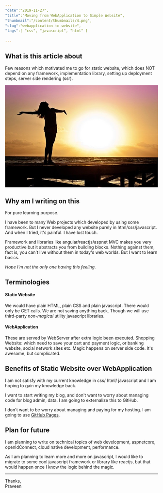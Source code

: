 ```yaml
---
"date":"2019-11-27",
"title":"Moving from WebApplication to Simple Website",
"thumbnail":"/content/thumbnails/4.png",
"slug":"webapplication-to-website",
"tags":[ "css", "javascript", "html" ]

---
```


## What is this article about
Few reasons which motivated me to go for static website, which does NOT depend on any framework, implementation library, setting up deployment steps, server side rendering (ssr).

![Freedom](/content/images/freedom.jpg)
## Why am I writing on this
For pure learning purpose. 

I have been to many Web projects which developed by using some framework. But I never developed any website purely in html/css/javascript. And when I tried, it's painful. I have lost touch. 

Framework and libraries like angular/reactjs/aspnet MVC makes you very productive but it abstracts you from building blocks. Nothing against them, fact is, you can't live without them in today's web worlds. But I want to learn basics.

*Hope I'm not the only one having this feeling.*

## Terminologies
#### Static Website
We would have plain HTML, plain CSS and plain javascript. 
There would only be GET calls. We are not saving anything back. Though we will use third-party *non-magical* utility javascript libraries.
#### WebApplication
These are served by WebServer after extra logic been executed. Shopping Website: which need to save your cart and payment logic, or banking website, social network sites etc. Magic happens on server side code. It's awesome, but complicated.

## Benefits of Static Website over WebApplication 
I am not satisfy with my current knowledge in css/ html/ javascript and I am hoping to gain my knowledge back.

I want to start writing my blog, and don't want to worry about managing code for blog admin, data. I am going to externalize this to GitHub.

I don't want to be worry about managing and paying for my hosting. I am going to use [GitHub Pages](https://pages.github.com/).

## Plan for future
I am planning to write on technical topics of web development, aspnetcore, openIdConnect, cloud native development, performance.

As I am planning to learn more and more on javascript, I would like to migrate to some cool javascript framework or library like reactjs, but that would happen once I know the logic behind the magic.

---
Thanks,  
Praveen
